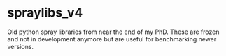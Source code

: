 # spraylibs_v4
Old python spray libraries from near the end of my PhD.  These are frozen and not in development anymore but are useful for benchmarking newer versions.
